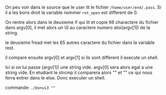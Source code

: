 On peu voir dans le source que le user lit le fichier `/home/user/end/.pass`.
Si il a les bons droit la variable nommer `ret_open` est different de 0.

On rentre alors dans le deuxieme if qui lit et copie 66 charactere du fichier dans argv[0], il met alors un \0 au caractere numero atoi(argv[1]) de la string.

le deuxieme fread met les 65 autres caractere du fichier dans la variable rest.

il compare ensuite argv[0] et argv[1] si ils sont different il execute un shell.

Ici si on lui passe (argv[1]) une string vide. argv[0] sera alors egal a une string vide. En etudiant le strcmp il comparera alors "" et "" ce qui nous ferra entrer dans le else. Donc executer un shell.

commande: `./bonus3 ""`

